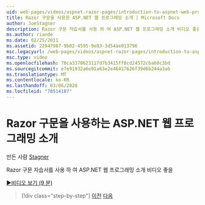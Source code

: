 ```yaml
---
uid: web-pages/videos/aspnet-razor-pages/introduction-to-aspnet-web-programming-using-the-razor-syntax
title: Razor 구문을 사용한 ASP.NET 웹 프로그래밍 소개 | Microsoft Docs
author: JoeStagner
description: Razor 구문 자습서를 사용 하 여 ASP.NET 웹 프로그래밍 소개 비디오 좋을
ms.author: riande
ms.date: 02/25/2011
ms.assetid: 22947987-9b02-4595-9e83-3d54ae013796
msc.legacyurl: /web-pages/videos/aspnet-razor-pages/introduction-to-aspnet-web-programming-using-the-razor-syntax
msc.type: video
ms.openlocfilehash: 70ca3370623117d7b3415ff8cd24572cba60c3bd
ms.sourcegitcommit: e7e91932a6e91a63e2e46417626f39d6b244a3ab
ms.translationtype: MT
ms.contentlocale: ko-KR
ms.lasthandoff: 03/06/2020
ms.locfileid: "78514187"
---
```

# <a name="introduction-to-aspnet-web-programming-using-the-razor-syntax"></a>Razor 구문을 사용하는 ASP.NET 웹 프로그래밍 소개

만든 사람 [Stagner](https://github.com/JoeStagner)

Razor 구문 자습서를 사용 하 여 ASP.NET 웹 프로그래밍 소개 비디오 좋을

[&#9654;비디오 보기 (9 분)](https://channel9.msdn.com/Blogs/ASP-NET-Site-Videos/introduction-to-aspnet-web-programming-using-the-razor-syntax)

> [!div class="step-by-step"]
> [이전](getting-started-with-webmatrix-and-aspnet-web-pages.md)
> [다음](creating-a-consistent-look-part-1.md)
